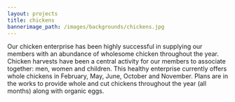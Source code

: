 ```yaml
---
layout: projects
title: chickens
bannerimage_path: /images/backgrounds/chickens.jpg
---
```



Our chicken enterprise has been highly successful in supplying our members with an abundance of wholesome chicken throughout the year. Chicken harvests have been a central activity for our members to associate together: men, women and children. This healthy enterprise currently offers whole chickens in February, May, June, October and November. Plans are in the works to provide whole and cut chickens throughout the year (all months) along with organic eggs.